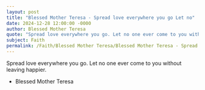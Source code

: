 ```yaml
---
layout: post
title: "Blessed Mother Teresa - Spread love everywhere you go Let no"
date: 2024-12-28 12:00:00 -0000
author: Blessed Mother Teresa
quote: "Spread love everywhere you go. Let no one ever come to you without leaving happier."
subject: Faith
permalink: /Faith/Blessed Mother Teresa/Blessed Mother Teresa - Spread love everywhere you go Let no
---
```


Spread love everywhere you go. Let no one ever come to you without leaving happier.

- Blessed Mother Teresa
